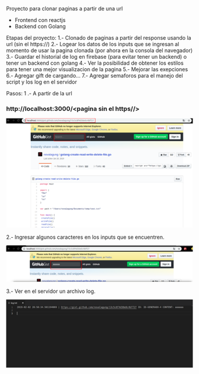 Proyecto para clonar paginas a partir de una url

<ul>
  <li>Frontend con reactjs</li>
  <li>Backend con Golang</li>
</ul>


Etapas del proyecto:
1.- Clonado de paginas a partir del response usando la url (sin el https://)
2.- Logear los datos de los inputs que se ingresan al momento de usar la pagina clonada (por ahora en la consola del          navegador)
3.- Guardar el historial de log en firebase (para evitar tener un backend) o tener un backend con golang
4.- Ver la posibilidad de obtener los estilos para tener una mejor visualizacion de la pagina
5.- Mejorar las exepciones
6.- Agregar gift de cargando...
7.- Agregar semaforos para el manejo del script y los log en el servidor

Pasos:
1 .- A partir de la url 

### http://localhost:3000/<pagina sin el https//>

![Alt text](capturas/captura_pagina_copiada.png?raw=true "Title")

2.- Ingresar algunos caracteres en los inputs que se encuentren.

![Alt text](capturas/captura_dato_input.png?raw=true "Title")

3.- Ver en el servidor un archivo log.

![Alt text](capturas/captura_log.png?raw=true "Title")
